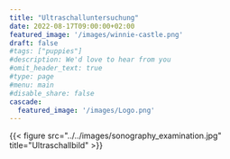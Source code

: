 ```yaml
---
title: "Ultraschalluntersuchung"
date: 2022-08-17T09:00:00+02:00
featured_image: '/images/winnie-castle.png'
draft: false
#tags: ["puppies"]
#description: We'd love to hear from you
#omit_header_text: true
#type: page
#menu: main
#disable_share: false
cascade:
  featured_image: '/images/Logo.png'
---
```

  
{{< figure src="../../images/sonography_examination.jpg" title="Ultraschallbild" >}}  

